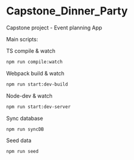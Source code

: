 # Capstone_Dinner_Party
Capstone project - Event planning App


Main scripts:

TS compile & watch
```bash
npm run compile:watch
```

Webpack build & watch
```bash
npm run start:dev-build
```

Node-dev & watch
```bash
npm run start:dev-server
```

Sync database
```bash
npm run syncDB
```

Seed data
```bash
npm run seed
```

